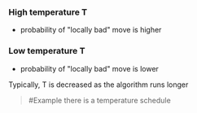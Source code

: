 ### High temperature T
- probability of "locally bad" move is higher
### Low temperature T
- probability of "locally bad" move is lower

Typically, T is decreased as the algorithm runs longer
>	#Example 
>	there is a temperature schedule